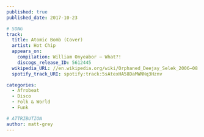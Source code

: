 ```yaml
---
published: true
published_date: 2017-10-23

# SONG
track:
  title: Atomic Bomb (Cover)
  artist: Hot Chip
  appears_on:
    compilation: William Onyeabor ‎– What?!
    discogs_release_ID: 5612445
  wikipedia_URL: //en.wikipedia.org/wiki/Orphaned_Deejay_Selek_2006–08
  spotify_track_URI: spotify:track:5sAtexHA58DaMWNNq3Hznv

categories:
  - Afrobeat
  - Disco
  - Folk & World
  - Funk

# ATTRIBUTION
author: matt-grey
---
```


